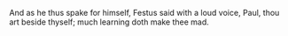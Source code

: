 And as he thus spake for himself, Festus said with a loud voice, Paul, thou art beside thyself; much learning doth make thee mad.
